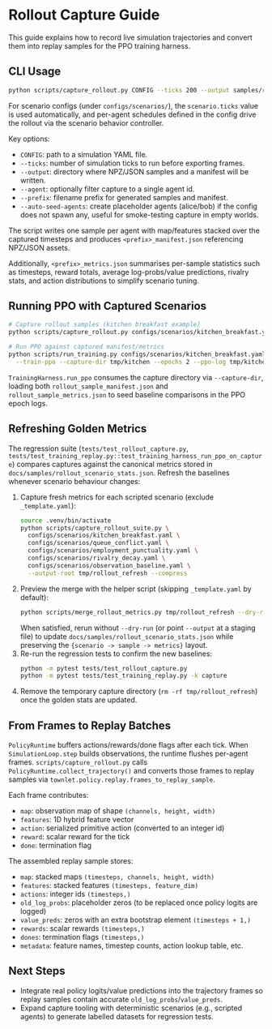 # Rollout Capture Guide

This guide explains how to record live simulation trajectories and convert them into
replay samples for the PPO training harness.

## CLI Usage

```bash
python scripts/capture_rollout.py CONFIG --ticks 200 --output samples/rollout --auto-seed-agents
```

For scenario configs (under `configs/scenarios/`), the `scenario.ticks` value is
used automatically, and per-agent schedules defined in the config drive the
rollout via the scenario behavior controller.

Key options:
- `CONFIG`: path to a simulation YAML file.
- `--ticks`: number of simulation ticks to run before exporting frames.
- `--output`: directory where NPZ/JSON samples and a manifest will be written.
- `--agent`: optionally filter capture to a single agent id.
- `--prefix`: filename prefix for generated samples and manifest.
- `--auto-seed-agents`: create placeholder agents (alice/bob) if the config
  does not spawn any, useful for smoke-testing capture in empty worlds.

The script writes one sample per agent with map/features stacked over the
captured timesteps and produces `<prefix>_manifest.json` referencing NPZ/JSON
assets.

Additionally, `<prefix>_metrics.json` summarises per-sample statistics such as
timesteps, reward totals, average log-probs/value predictions, rivalry stats,
and action distributions to simplify scenario tuning.

## Running PPO with Captured Scenarios

```bash
# Capture rollout samples (kitchen breakfast example)
python scripts/capture_rollout.py configs/scenarios/kitchen_breakfast.yaml --output tmp/kitchen

# Run PPO against captured manifest/metrics
python scripts/run_training.py configs/scenarios/kitchen_breakfast.yaml \
  --train-ppo --capture-dir tmp/kitchen --epochs 2 --ppo-log tmp/kitchen/ppo_log.jsonl
```

`TrainingHarness.run_ppo` consumes the capture directory via `--capture-dir`,
loading both `rollout_sample_manifest.json` and `rollout_sample_metrics.json`
to seed baseline comparisons in the PPO epoch logs.

## Refreshing Golden Metrics

The regression suite (`tests/test_rollout_capture.py`,
`tests/test_training_replay.py::test_training_harness_run_ppo_on_capture`) compares
captures against the canonical metrics stored in
`docs/samples/rollout_scenario_stats.json`. Refresh the baselines whenever
scenario behaviour changes:

1. Capture fresh metrics for each scripted scenario (exclude `_template.yaml`):
   ```bash
   source .venv/bin/activate
   python scripts/capture_rollout_suite.py \
     configs/scenarios/kitchen_breakfast.yaml \
     configs/scenarios/queue_conflict.yaml \
     configs/scenarios/employment_punctuality.yaml \
     configs/scenarios/rivalry_decay.yaml \
     configs/scenarios/observation_baseline.yaml \
     --output-root tmp/rollout_refresh --compress
   ```
2. Preview the merge with the helper script (skipping `_template.yaml` by default):
   ```bash
   python scripts/merge_rollout_metrics.py tmp/rollout_refresh --dry-run
   ```
   When satisfied, rerun without `--dry-run` (or point `--output` at a staging
   file) to update `docs/samples/rollout_scenario_stats.json` while preserving
   the `{scenario -> sample -> metrics}` layout.
3. Re-run the regression tests to confirm the new baselines:
   ```bash
   python -m pytest tests/test_rollout_capture.py
   python -m pytest tests/test_training_replay.py -k capture
   ```
4. Remove the temporary capture directory (`rm -rf tmp/rollout_refresh`) once the
   golden stats are updated.

## From Frames to Replay Batches

`PolicyRuntime` buffers actions/rewards/done flags after each tick. When
`SimulationLoop.step` builds observations, the runtime flushes per-agent frames.
`scripts/capture_rollout.py` calls `PolicyRuntime.collect_trajectory()` and
converts those frames to replay samples via
`townlet.policy.replay.frames_to_replay_sample`.

Each frame contributes:
- `map`: observation map of shape `(channels, height, width)`
- `features`: 1D hybrid feature vector
- `action`: serialized primitive action (converted to an integer id)
- `reward`: scalar reward for the tick
- `done`: termination flag

The assembled replay sample stores:
- `map`: stacked maps `(timesteps, channels, height, width)`
- `features`: stacked features `(timesteps, feature_dim)`
- `actions`: integer ids `(timesteps,)`
- `old_log_probs`: placeholder zeros (to be replaced once policy logits are
  logged)
- `value_preds`: zeros with an extra bootstrap element `(timesteps + 1,)`
- `rewards`: scalar rewards `(timesteps,)`
- `dones`: termination flags `(timesteps,)`
- `metadata`: feature names, timestep counts, action lookup table, etc.

## Next Steps

- Integrate real policy logits/value predictions into the trajectory frames so
  replay samples contain accurate `old_log_probs`/`value_preds`.
- Expand capture tooling with deterministic scenarios (e.g., scripted agents) to
  generate labelled datasets for regression tests.
